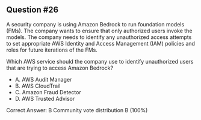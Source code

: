 ## Question #26

A security company is using Amazon Bedrock to run foundation models (FMs). The company wants to ensure that only authorized users invoke the models. The company needs to identify any unauthorized access attempts to set appropriate AWS Identity and Access Management (IAM) policies and roles for future iterations of the FMs.

Which AWS service should the company use to identify unauthorized users that are trying to access Amazon Bedrock?

- A. AWS Audit Manager
- B. AWS CloudTrail
- C. Amazon Fraud Detector
- D. AWS Trusted Advisor 

Correct Answer: 
B Community vote distribution B (100%)